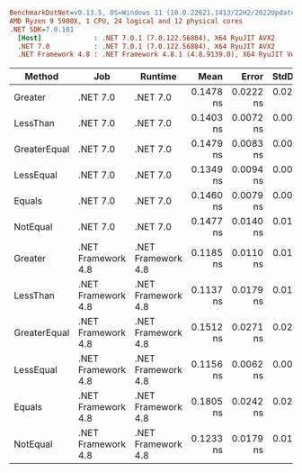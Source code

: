 ``` ini

BenchmarkDotNet=v0.13.5, OS=Windows 11 (10.0.22621.1413/22H2/2022Update/SunValley2)
AMD Ryzen 9 5900X, 1 CPU, 24 logical and 12 physical cores
.NET SDK=7.0.101
  [Host]             : .NET 7.0.1 (7.0.122.56804), X64 RyuJIT AVX2
  .NET 7.0           : .NET 7.0.1 (7.0.122.56804), X64 RyuJIT AVX2
  .NET Framework 4.8 : .NET Framework 4.8.1 (4.8.9139.0), X64 RyuJIT VectorSize=256


```
|       Method |                Job |            Runtime |      Mean |     Error |    StdDev |
|------------- |------------------- |------------------- |----------:|----------:|----------:|
|      Greater |           .NET 7.0 |           .NET 7.0 | 0.1478 ns | 0.0222 ns | 0.0207 ns |
|     LessThan |           .NET 7.0 |           .NET 7.0 | 0.1403 ns | 0.0072 ns | 0.0067 ns |
| GreaterEqual |           .NET 7.0 |           .NET 7.0 | 0.1479 ns | 0.0083 ns | 0.0078 ns |
|    LessEqual |           .NET 7.0 |           .NET 7.0 | 0.1349 ns | 0.0094 ns | 0.0088 ns |
|       Equals |           .NET 7.0 |           .NET 7.0 | 0.1460 ns | 0.0079 ns | 0.0074 ns |
|     NotEqual |           .NET 7.0 |           .NET 7.0 | 0.1477 ns | 0.0140 ns | 0.0131 ns |
|      Greater | .NET Framework 4.8 | .NET Framework 4.8 | 0.1185 ns | 0.0110 ns | 0.0102 ns |
|     LessThan | .NET Framework 4.8 | .NET Framework 4.8 | 0.1137 ns | 0.0179 ns | 0.0158 ns |
| GreaterEqual | .NET Framework 4.8 | .NET Framework 4.8 | 0.1512 ns | 0.0271 ns | 0.0266 ns |
|    LessEqual | .NET Framework 4.8 | .NET Framework 4.8 | 0.1156 ns | 0.0062 ns | 0.0058 ns |
|       Equals | .NET Framework 4.8 | .NET Framework 4.8 | 0.1805 ns | 0.0242 ns | 0.0237 ns |
|     NotEqual | .NET Framework 4.8 | .NET Framework 4.8 | 0.1233 ns | 0.0179 ns | 0.0167 ns |
